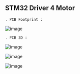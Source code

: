 ## STM32 Driver 4 Motor 

    . PCB Footprint :

 ![image](https://github.com/user-attachments/assets/dbc754dd-eaab-4e42-8449-adbfb4dda8ab)

    . PCB 3D :

![image](https://github.com/user-attachments/assets/e973197e-3e50-4320-b922-f4a819021c34)


![image](https://github.com/user-attachments/assets/e2159280-27bd-4955-9de8-d80a746d7021)


![image](https://github.com/user-attachments/assets/993dc045-bebc-416b-9b41-cee23583f868)
